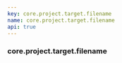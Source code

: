 ```yaml
---
key: core.project.target.filename
name: core.project.target.filename
api: true
---
```


### core.project.target.filename
